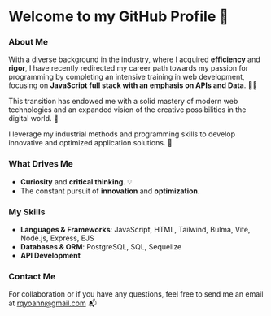 # Welcome to my GitHub Profile 👋

### About Me
With a diverse background in the industry, where I acquired **efficiency** and **rigor**, I have recently redirected my career path towards my passion for programming by completing an intensive training in web development, focusing on **JavaScript full stack with an emphasis on APIs and Data**. 👨‍💻

This transition has endowed me with a solid mastery of modern web technologies and an expanded vision of the creative possibilities in the digital world. 🧠

I leverage my industrial methods and programming skills to develop innovative and optimized application solutions. 🧰

### What Drives Me
- **Curiosity** and **critical thinking**. 💡
- The constant pursuit of **innovation** and **optimization**.

### My Skills
- **Languages & Frameworks**: JavaScript, HTML, Tailwind, Bulma, Vite, Node.js, Express, EJS
- **Databases & ORM**: PostgreSQL, SQL, Sequelize
- **API Development**

### Contact Me
For collaboration or if you have any questions, feel free to send me an email at [rqyoann@gmail.com](mailto:rqyoann@gmail.com) 📬
